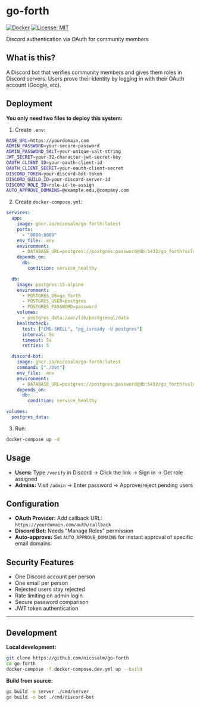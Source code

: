 # go-forth

[![Docker](https://github.com/nicosalm/go-forth/actions/workflows/docker.yml/badge.svg)](https://github.com/nicosalm/go-forth/actions/workflows/docker.yml)
[![License: MIT](https://img.shields.io/badge/License-MIT-yellow.svg)](https://opensource.org/licenses/MIT)

Discord authentication via OAuth for community members

## What is this?

A Discord bot that verifies community members and gives them roles in Discord servers. Users prove their identity by logging in with their OAuth account (Google, etc).

## Deployment

**You only need two files to deploy this system:**

1. Create `.env`:
```bash
BASE_URL=https://yourdomain.com
ADMIN_PASSWORD=your-secure-password
ADMIN_PASSWORD_SALT=your-unique-salt-string
JWT_SECRET=your-32-character-jwt-secret-key
OAUTH_CLIENT_ID=your-oauth-client-id
OAUTH_CLIENT_SECRET=your-oauth-client-secret
DISCORD_TOKEN=your-discord-bot-token
DISCORD_GUILD_ID=your-discord-server-id
DISCORD_ROLE_ID=role-id-to-assign
AUTO_APPROVE_DOMAINS=@example.edu,@company.com
```

2. Create `docker-compose.yml`:
```yaml
services:
  app:
    image: ghcr.io/nicosalm/go-forth:latest
    ports:
      - "8080:8080"
    env_file: .env
    environment:
      - DATABASE_URL=postgres://postgres:password@db:5432/go_forth?sslmode=disable
    depends_on:
      db:
        condition: service_healthy

  db:
    image: postgres:15-alpine
    environment:
      - POSTGRES_DB=go_forth
      - POSTGRES_USER=postgres
      - POSTGRES_PASSWORD=password
    volumes:
      - postgres_data:/var/lib/postgresql/data
    healthcheck:
      test: ["CMD-SHELL", "pg_isready -U postgres"]
      interval: 5s
      timeout: 5s
      retries: 5

  discord-bot:
    image: ghcr.io/nicosalm/go-forth:latest
    command: ["./bot"]
    env_file: .env
    environment:
      - DATABASE_URL=postgres://postgres:password@db:5432/go_forth?sslmode=disable
    depends_on:
      db:
        condition: service_healthy

volumes:
  postgres_data:
```

3. Run:
```bash
docker-compose up -d
```

## Usage
- **Users:** Type `/verify` in Discord → Click the link → Sign in → Get role assigned
- **Admins:** Visit `/admin` → Enter password → Approve/reject pending users

## Configuration
- **OAuth Provider:** Add callback URL: `https://yourdomain.com/auth/callback`
- **Discord Bot:** Needs "Manage Roles" permission
- **Auto-approve:** Set `AUTO_APPROVE_DOMAINS` for instant approval of specific email domains

## Security Features
- One Discord account per person
- One email per person
- Rejected users stay rejected
- Rate limiting on admin login
- Secure password comparison
- JWT token authentication

---

## Development

**Local development:**
```bash
git clone https://github.com/nicosalm/go-forth
cd go-forth
docker-compose -f docker-compose.dev.yml up --build
```

**Build from source:**
```bash
go build -o server ./cmd/server
go build -o bot ./cmd/discord-bot
```
